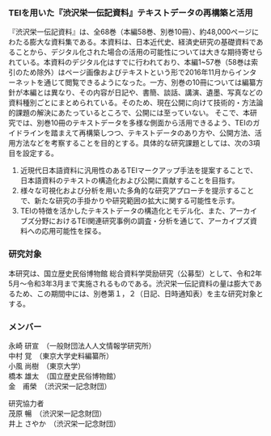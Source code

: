 ### TEIを用いた『渋沢栄一伝記資料』テキストデータの再構築と活用

『渋沢栄一伝記資料』は、全68巻（本編58巻、別巻10冊）、約48,000ページにわたる膨大な資料集である。本資料は、日本近代史、経済史研究の基礎資料であることから、デジタル化された場合の活用の可能性については大きな期待寄せられている。本資料のデジタル化はすでに行われており、本編1~57巻（58巻は索引のため除外）はページ画像およびテキストという形で2016年11月からインターネットを通じて閲覧できるようになった。一方、別巻の10冊については編纂方針が本編とは異なり、その内容が日記や、書簡、談話、講演、遺墨、写真などの資料種別ごとにまとめられている。そのため、現在公開に向けて技術的・方法論的課題の解決にあたっているところで、公開には至っていない。
そこで、本研究では、別巻10冊のテキストデータを多様な側面から活用できるよう、TEIのガイドラインを踏まえて再構築しつつ、テキストデータのあり方や、公開方法、活用方法などを考察することを目的とする。具体的な研究課題としては、次の3項目を設定する。  
1. 近現代日本語資料に汎用性のあるTEIマークアップ手法を提案することで、日本語資料のテキストの構造化および公開に貢献することを目指す。
2. 様々な可視化および分析を用いた多角的な研究アプローチを提示することで、新たな研究の手掛かりや研究範囲の拡大に関する可能性を示す。
3. TEIの特徴を活かしたテキストデータの構造化とモデル化、また、アーカイブズ分野におけるTEI関連研究事例の調査・分析を通じて、アーカイブズ資料への応用可能性を探る。

 ### 研究対象
本研究は、国立歴史民俗博物館 総合資料学奨励研究（公募型）として、令和2年5月〜令和3年3月まで実施されるものである。渋沢栄一伝記資料の量は膨大であるため、この期間中には、別巻第１，２（日記、日時通知表）を主な研究対象とする。

### メンバー
永崎 研宣　（一般財団法人人文情報学研究所）  
中村 覚　（東京大学史料編纂所）  
小風 尚樹　（東京大学）  
橋本 雄太　（国立歴史民俗博物館）  
金　甫榮　（渋沢栄一記念財団）  

研究協力者  
茂原 暢　（渋沢栄一記念財団）  
井上 さやか　（渋沢栄一記念財団）



